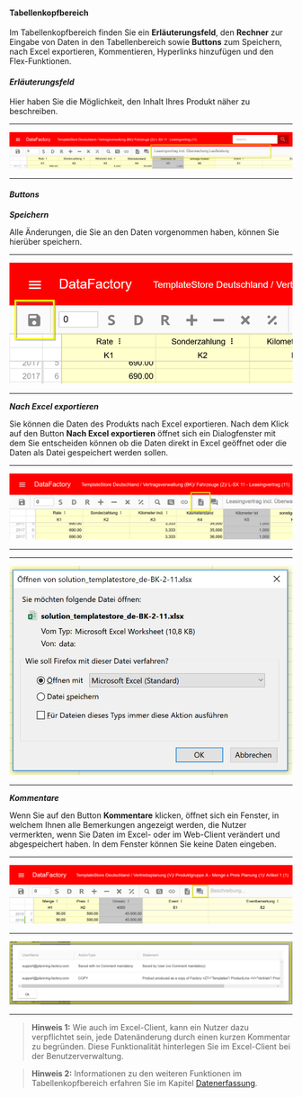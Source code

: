 #### Tabellenkopfbereich

Im Tabellenkopfbereich finden Sie ein **Erläuterungsfeld**, den **Rechner** zur Eingabe von Daten in den Tabellenbereich sowie **Buttons** zum Speichern, nach Excel exportieren, Kommentieren, Hyperlinks hinzufügen und den Flex-Funktionen.

#### *Erläuterungsfeld*

Hier haben Sie die Möglichkeit, den Inhalt Ihres Produkt näher zu beschreiben.

---
![](/Pictures/Web-Client/Produkt/Aufbau/Tabellenkopfbereich/tabellenkopfbereich_1.png)

---

#### *Buttons*

***Speichern***

Alle Änderungen, die Sie an den Daten vorgenommen haben, können Sie hierüber speichern.

---
![](/Pictures/Web-Client/Produkt/Aufbau/Tabellenkopfbereich/tabellenkopfbereich_2.png)

---

***Nach Excel exportieren***

Sie können die Daten des Produkts nach Excel exportieren. Nach dem Klick auf den Button **Nach Excel exportieren** öffnet sich ein Dialogfenster mit dem Sie entscheiden können ob die Daten direkt in Excel geöffnet oder die Daten als Datei gespeichert werden sollen.

---
![](/Pictures/Web-Client/Produkt/Aufbau/Tabellenkopfbereich/tabellenkopfbereich_3.png)

---

---
![](/Pictures/Web-Client/Produkt/Aufbau/Tabellenkopfbereich/tabellenkopfbereich_4.png)

---

***Kommentare***

Wenn Sie auf den Button **Kommentare** klicken, öffnet sich ein Fenster, in welchem Ihnen alle Bemerkungen angezeigt werden, die Nutzer vermerkten, wenn Sie Daten im Excel- oder im Web-Client verändert und abgespeichert haben. In dem Fenster können Sie keine Daten eingeben.

---
![](/Pictures/Web-Client/Produkt/Aufbau/Tabellenkopfbereich/tabellenkopfbereich_5.png)

---
![](/Pictures/Web-Client/Produkt/Aufbau/Tabellenkopfbereich/tabellenkopfbereich_6.png)

---

>**Hinweis 1:** Wie auch im Excel-Client, kann ein Nutzer dazu verpflichtet sein, jede Datenänderung durch einen kurzen Kommentar zu begründen. Diese Funktionalität hinterlegen Sie im Excel-Client bei der Benutzerverwaltung.

>**Hinweis 2:** Informationen zu den weiteren Funktionen im Tabellenkopfbereich erfahren Sie im Kapitel [Datenerfassung](/der-web-client/produkt/aufbau/tabellenkopfbereich.md).